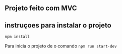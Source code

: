 ## Projeto feito com MVC


## instruçoes para instalar o projeto
`npm install`

Para inicia o projeto de o comando `npm run start-dev
` 